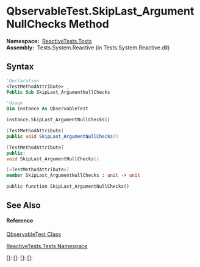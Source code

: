 # QbservableTest.SkipLast\_ArgumentNullChecks Method

**Namespace:**  [ReactiveTests.Tests](ReactiveTests.Tests\ReactiveTests.Tests.md)  
**Assembly:**  Tests.System.Reactive (in Tests.System.Reactive.dll)

## Syntax

```vb
'Declaration
<TestMethodAttribute> _
Public Sub SkipLast_ArgumentNullChecks
```

```vb
'Usage
Dim instance As QbservableTest

instance.SkipLast_ArgumentNullChecks()
```

```csharp
[TestMethodAttribute]
public void SkipLast_ArgumentNullChecks()
```

```c++
[TestMethodAttribute]
public:
void SkipLast_ArgumentNullChecks()
```

```fsharp
[<TestMethodAttribute>]
member SkipLast_ArgumentNullChecks : unit -> unit 
```

```jscript
public function SkipLast_ArgumentNullChecks()
```

## See Also

#### Reference

[QbservableTest Class](QbservableTest\QbservableTest.md)

[ReactiveTests.Tests Namespace](ReactiveTests.Tests\ReactiveTests.Tests.md)

[]: 
[]: 
[]: 
[]: 